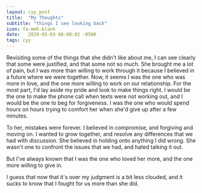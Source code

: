 ```yaml
---
layout: cyy_post
title:  "My Thoughts"
subtitle: "things I see looking back"
icon: fa-meh-blank
date:   2020-05-03 00:00:02 -0500
tags: cyy
---
```


Revisiting some of the things that she didn't like about me, I can see clearly that some were justified, and that some not so much. She brought me a lot of pain, but I was more than willing to work through it because I believed in a future where we were together. Now, it seems I was the one who was more in love, and the one more willing to work on our relationship. For the most part, I'd lay aside my pride and look to make things right. I would be the one to make the phone call when texts were not working out, and I would be the one to beg for forgiveness. I was the one who would spend hours on hours trying to comfort her when she'd give up after a few minutes.

To her, mistakes were forever. I believed in compromise, and forgiving and moving on. I wanted to grow together, and resolve any differences that we had with discussion. She believed in holding onto anything I did wrong. She wasn't one to confront the issues that we had, and hated talking it out.

But I've always known that I was the one who loved her more, and the one more willing to give in.

I guess that now that it's over my judgment is a bit less clouded, and it sucks to know that I fought for us more than she did.
